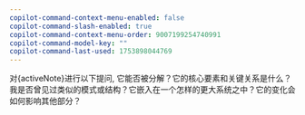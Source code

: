 ```yaml
---
copilot-command-context-menu-enabled: false
copilot-command-slash-enabled: true
copilot-command-context-menu-order: 9007199254740991
copilot-command-model-key: ""
copilot-command-last-used: 1753898044769
---
```

对{activeNote}进行以下提问, 它能否被分解？它的核心要素和关键关系是什么？我是否曾见过类似的模式或结构？它嵌入在一个怎样的更大系统之中？它的变化会如何影响其他部分？